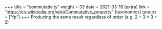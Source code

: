 +++
title = "commutativity"
weight = 33
date = 2021-03-16
[extra]
link = "https://en.wikipedia.org/wiki/Commutative_property"
[taxonomies]
groups = ["fp"]
+++
Producing the same result regardless of order (e.g. 2 + 3 = 3 + 2)

